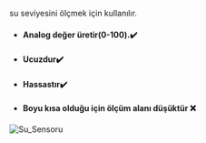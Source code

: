 
su seviyesini ölçmek için kullanılır.
<ul>

<li><h4>Analog değer üretir(0-100).✔️</h4></li>
<li><h4>Ucuzdur✔️</h4></li>
<li><h4>Hassastır✔️</h4></li>
<li><h4>Boyu kısa olduğu için ölçüm alanı düşüktür ❌</h4></li>

</ul>

![Su_Sensoru](https://github.com/EmreInanc/Arduiono-Tum-Projeler/assets/169296203/cb920357-ffdc-4f32-a06f-4883bcb017fd)

